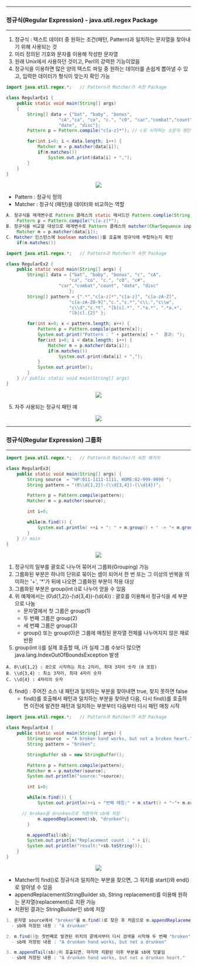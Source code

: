 -----
### 정규식(Regular Expression) - java.util.regex Package
-----
1. 정규식 : 텍스트 데이터 중 원하는 조건(패턴, Pattern)과 일치하는 문자열을 찾아내기 위해 사용되는 것
2. 미리 정의된 기호와 문자를 이용해 작성한 문자열
3. 원래 Unix에서 사용하던 것이고, Perl의 강력한 기능이었음
4. 정규식을 이용하면 많은 양의 텍스트 파일 중 원하는 데이터를 손쉽게 뽑아낼 수 있고, 입력한 데이터가 형식이 맞는지 확인 가능

```java
import java.util.regex.*;	// Pattern과 Matcher가 속한 Package

class RegularEx1 {
	public static void main(String[] args) 
	{
		String[] data = {"bat", "baby", "bonus",
				    "cA","ca", "co", "c.", "c0", "car","combat","count",
				    "date", "disc"};		
		Pattern p = Pattern.compile("c[a-z]*");	// c로 시작하는 소문자 영단어

		for(int i=0; i < data.length; i++) {
			Matcher m = p.matcher(data[i]);
			if(m.matches())
				System.out.print(data[i] + ",");
		}
	}
}
```
<div align="center">
<img src="https://github.com/sooyounghan/Data-Base/assets/34672301/b23543ba-5eb7-43e0-b98d-13945f0c9ad4">
</div>

  - Pattern : 정규식 정의
  - Matcher : 정규식 (패턴)을 데이터와 비교하는 역할
```java
A. 정규식을 매개변수로 Pattern 클래스의 static 메서드인 Pattern.complie(String regex)를 호출해 Pattern 인스턴스를 얻음
    Pattern p = Pattern.compile("c[a-z]*");
B. 정규식을 비교할 대상으로 매개변수로 Pattern 클래스의 matcher(CharSequence input)를 호출해 Matcher 인스턴스를 얻음
    Matcher m = p.matcher(data[i]);
C. Matcher 인스턴스에 boolean matches()를 호출해 정규식에 부합하는지 확인
    if(m.matches())
```

```java
import java.util.regex.*;	// Pattern과 Matcher가 속한 Package

class RegularEx2 {
	public static void main(String[] args) {
		String[] data = {"bat", "baby", "bonus", "c", "cA",
				        "ca", "co", "c.", "c0", "c#",
					"car","combat","count", "date", "disc"
						};		
		String[] pattern = {".*","c[a-z]*","c[a-z]", "c[a-zA-Z]",
                        "c[a-zA-Z0-9]","c.","c.*","c\\.","c\\w",
                        "c\\d","c.*t", "[b|c].*", ".*a.*", ".*a.+",
                        "[b|c].{2}" };

		for(int x=0; x < pattern.length; x++) {
			Pattern p = Pattern.compile(pattern[x]);
			System.out.print("Pattern : " + pattern[x] + "  결과: ");
			for(int i=0; i < data.length; i++) {
				Matcher m = p.matcher(data[i]);
				if(m.matches())
					System.out.print(data[i] + ",");
			}
			System.out.println();
		}
	} // public static void main(String[] args) 
}
```
<div align="center">
<img src="https://github.com/sooyounghan/Data-Base/assets/34672301/8a2539bc-2850-4ae8-817f-e30b8569473e">
</div>

5. 자주 사용되는 정규식 패턴 예
<div align="center">
<img src="https://github.com/sooyounghan/Data-Base/assets/34672301/b7613e03-881c-4b00-b8b1-e929370ad079">
</div>

-----
### 정규식(Regular Expression) 그룹화
-----
```java
import java.util.regex.*;	// Pattern과 Matcher가 속한 패키지

class RegularEx3{
	public static void main(String[] args) {
		String source  = "HP:011-1111-1111, HOME:02-999-9999 ";
		String pattern = "(0\\d{1,2})-(\\d{3,4})-(\\d{4})";

		Pattern p = Pattern.compile(pattern);
		Matcher m = p.matcher(source);

		int i=0;

		while(m.find()) {
			System.out.println( ++i + ": " + m.group() + " -> "+ m.group(1) +", "+ m.group(2)+", "+ m.group(3));		
		}
	} // main
}
```
<div align="center">
<img src="https://github.com/sooyounghan/Data-Base/assets/34672301/b3d1e7d0-6ebb-4fec-abb0-13ad143091fd">
</div>

1. 정규식의 일부를 괄호로 나누어 묶어서 그룹화(Grouping) 가능
2. 그룹화된 부분은 하나의 단위로 묶이는 셈이 되어서 한 번 또는 그 이상의 반복을 의미하는 '+', '*'가 뒤에 나오면 그룹화된 부분이 적용 대상
3. 그룹화된 부분은 group(int i)로 나누어 얻을 수 있음
4. 위 예제에서는 (0\\d{1,2})-(\\d{3,4})-(\\d{4}) : 괄호를 이용해서 정규식을 세 부분으로 나눔
   - 문자열에서 첫 그룹은 group(1)
   - 두 번째 그룹은 group(2)
   - 세 번쨰 그룹은 group(3)
   - group() 또는 group(0)은 그룹에 매칭된 문자열 전체를 나누어지지 않은 채로 반환
5. group(int i)를 실제 호출할 때, i가 실제 그룹 수보다 많으면 java.lang.IndexOutOfBoundsException 발생

```
A. 0\\d{1,2} : 0으로 시작하는 최소 2자리, 최대 3자리 숫자 (0 포함)
B. \\d{3,4} : 최소 3자리, 최대 4자리 숫자
C. \\d{4} : 4자리의 숫자
```

6. find() : 주어진 소스 내 패턴과 일치하는 부분을 찾아내면 true, 찾지 못하면 false
   - find()를 호출해서 패턴과 일치하는 부분을 찾아낸 다음, 다시 find()를 호출하면 이전에 발견한 패턴과 일치하는 부분부터 다음부터 다시 패턴 매칭 시작

```java
import java.util.regex.*;	// Pattern과 Matcher가 속한 Package

class RegularEx4 {
	public static void main(String[] args) {
		String source  = "A broken hand works, but not a broken heart.";
		String pattern = "broken";

		StringBuffer sb = new StringBuffer();

		Pattern p = Pattern.compile(pattern);
		Matcher m = p.matcher(source);
		System.out.println("source:"+source);

		int i=0;

		while(m.find()) {
			System.out.println(++i + "번째 매칭:" + m.start() + "~"+ m.end());

      // broken을 drunken으로 치환하여 sb에 저장
			m.appendReplacement(sb, "drunken");  
		}

		m.appendTail(sb);
		System.out.println("Replacement count : " + i);
		System.out.println("result:"+sb.toString());
	}
}
```
<div align="center">
<img src="https://github.com/sooyounghan/Data-Base/assets/34672301/d281f8c8-035d-4d7b-acf6-12ba800524b5">
</div>

  - Matcher의 find()로 정규식과 일치하는 부분을 찾으면, 그 위치를 start()와 end()로 알아낼 수 있음
  - appendReplacement(StringBuilder sb, String replacement)를 이용해 원하는 문자열(replacement)로 치환 가능
  - 치환된 결과는 StringBuilder인 sb에 저장

```java
1. 문자열 source에서 "broken"을 m.find()로 찾은 후 처음으로 m.appendReplacement(sb, "broken");가 호출되면, source의 시작부터, "broken"을 찾은 위치까지의 내용을 "drunken"을 더해서 저장
  - sb에 저장된 내용 : "A drunken"

2. m.find()는 첫번째로 발견된 위치의 끝에서부터 다시 검색을 시작해 두 번째 "broken"을 찾게 됨. 다시 m.appendReplacement(sb, "drunken"); 가 호출
  - sb에 저장된 내용 : "A drunken hand works, but not a drunken"

3. m.appendTail(sb);이 호출되면, 마지막 치환된 이후 부분을 sb에 덧붙임
  - sb에 저장된 내용 : "A drunken hand works, but not a drunken heart."
```
